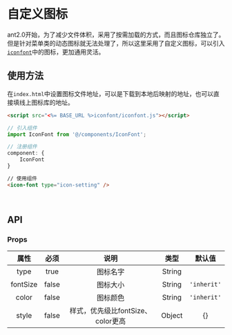 # 自定义图标
ant2.0开始，为了减少文件体积，采用了按需加载的方式，而且图标仓库独立了。但是针对菜单类的动态图标就无法处理了，所以这里采用了自定义图标，可以引入[`iconfont`](https://www.iconfont.cn/)中的图标，更加通用灵活。

## 使用方法
在`index.html`中设置图标文件地址，可以是下载到本地后映射的地址，也可以直接填线上图标库的地址。
```html
<script src="<%= BASE_URL %>iconfont/iconfont.js"></script>
```
```js
// 引入组件
import IconFont from '@/components/IconFont';
```
```js
// 注册组件
component: {
    IconFont
}
```
```html
// 使用组件
<icon-font type="icon-setting" />
```
<br />

## API
### Props

属性|必须|说明|类型|默认值
:---:|:---:|:---:|:---:|:---:
type|true|图标名字|String|
fontSize|false|图标大小|String|`'inherit'`
color|false|图标颜色|String|`'inherit'`
style|false|样式，优先级比fontSize、color更高|Object|{}
